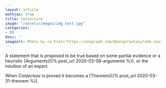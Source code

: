 ```yaml
---
layout: article
mathjax: true
title: Conjecture
image: "/assets/images/img_test.jpg"
categories:
- DM
desc: '' 
imagealt: Photo by <a href="https://unsplash.com/@mangofantasy?utm_source=unsplash&utm_medium=referral&utm_content=creditCopyText">Tim Johnson</a> on <a href="https://unsplash.com/s/photos/logic?utm_source=unsplash&utm_medium=referral&utm_content=creditCopyText">Unsplash</a>
---
```


A statement that is proposed to be true based on some partial evidence or a heuristic [Arguments]({% post_url 2020-03-08-arguments %}), or the intuition of an expert.

When *Conjecture* is proved it becomes a [Theorem]({% post_url 2020-03-31-theorem %}).